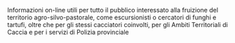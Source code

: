 Informazioni on-line utili per tutto il pubblico interessato alla fruizione del territorio agro-silvo-pastorale, come escursionisti o cercatori di funghi e tartufi, oltre che per gli stessi cacciatori coinvolti, per gli Ambiti Territoriali di Caccia e per i servizi di Polizia provinciale
